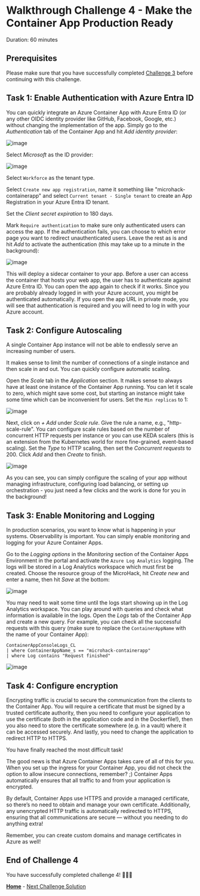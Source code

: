 # Walkthrough Challenge 4 - Make the Container App Production Ready

Duration: 60 minutes

## Prerequisites

Please make sure that you have successfully completed [Challenge 3](../challenge-3/solution.md) before continuing with this challenge.

## **Task 1: Enable Authentication with Azure Entra ID**

You can quickly integrate an Azure Container App with Azure Entra ID (or any other OIDC identity provider like GitHub, Facebook, Google, etc.) without changing the implementation of the app. Simply go to the *Authentication* tab of the Container App and hit *Add identity provider*:

![image](./img/challenge-4-authentication.jpg)

Select *Microsoft* as the ID provider:

![image](./img/challenge-4-authenticationselection.jpg)

Select `Workforce` as the tenant type.

Select `Create new app registration`, name it something like "microhack-containerapp" and select `Current tenant - Single tenant` to create an App Registration in your Azure Entra ID tenant.

Set the *Client secret expiration* to 180 days.

Mark `Require authentication` to make sure only authenticated users can access the app. If the authentication fails, you can choose to which error page you want to redirect unauthenticated users. Leave the rest as is and hit *Add* to activate the authentication (this may take up to a minute in the background):

![image](./img/challenge-4-authenticationsetup.jpg)

This will deploy a sidecar container to your app. Before a user can access the container that hosts your web app, the user has to authenticate against Azure Entra ID. You can open the app again to check if it works. Since you are probably already logged in with your Azure account, you might be authenticated automatically. If you open the app URL in private mode, you will see that authentication is required and you will need to log in with your Azure account.

## **Task 2: Configure Autoscaling**

A single Container App instance will not be able to endlessly serve an increasing number of users.

It makes sense to limit the number of connections of a single instance and then scale in and out. You can quickly configure automatic scaling.

Open the *Scale* tab in the *Application* section. It makes sense to always have at least one instance of the Container App running. You can let it scale to zero, which might save some cost, but starting an instance might take some time which can be inconvenient for users. Set the `Min replicas` to 1:

![image](./img/challenge-4-scaling.jpg)

Next, click on *+ Add* under *Scale rule*. Give the rule a name, e.g., "http-scale-rule". You can configure scale rules based on the number of concurrent HTTP requests per instance or you can use KEDA scalers (this is an extension from the Kubernetes world for more fine-grained, event-based scaling). Set the *Type* to HTTP scaling, then set the *Concurrent requests* to 200. Click *Add* and then *Create* to finish.

![image](./img/challenge-4-scalingrule.jpg)

As you can see, you can simply configure the scaling of your app without managing infrastructure, configuring load balancing, or setting up orchestration - you just need a few clicks and the work is done for you in the background!

## **Task 3: Enable Monitoring and Logging**

In production scenarios, you want to know what is happening in your systems. Observability is important. You can simply enable monitoring and logging for your Azure Container Apps.

Go to the *Logging options* in the *Monitoring* section of the Container Apps Environment in the portal and activate the `Azure Log Analytics` logging. The logs will be stored in a Log Analytics workspace which must first be created. Choose the resource group of the MicroHack, hit *Create new* and enter a name, then hit *Save* at the bottom:

![image](./img/challenge-4-logging.jpg)

You may need to wait some time until the logs start showing up in the Log Analytics workspace. You can play around with queries and check what information is available in the logs. Open the *Logs* tab of the Container App and create a new query. For example, you can check all the successful requests with this query (make sure to replace the `ContainerAppName` with the name of your Container App):

    ContainerAppConsoleLogs_CL
    | where ContainerAppName_s == "microhack-containerapp"
    | where Log contains "Request finished"

![image](./img/challenge-4-loggingquery.jpg)

## **Task 4: Configure encryption**

Encrypting traffic is crucial to secure the communication from the clients to the Container App. You will require a certificate that must be signed by a trusted certificate authority, then you need to configure your application to use the certificate (both in the application code and in the Dockerfile!), then you also need to store the certificate somewhere (e.g. in a vault) where it can be accessed securely. And lastly, you need to change the application to redirect HTTP to HTTPS.

You have finally reached the most difficult task!

The good news is that Azure Container Apps takes care of all of this for you. When you set up the ingress for your Container App, you did not check the option to allow insecure connections, remember? ;) Container Apps automatically ensures that all traffic to and from your application is encrypted.

By default, Container Apps use HTTPS and provide a managed certificate, so there’s no need to obtain and manage your own certificate. Additionally, any unencrypted HTTP traffic is automatically redirected to HTTPS, ensuring that all communications are secure — without you needing to do anything extra!

Remember, you can create custom domains and manage certificates in Azure as well!

## **End of Challenge 4**

You have successfully completed challenge 4! 🚀🚀🚀

 **[Home](../../README.md)** - [Next Challenge Solution](../challenge-5/solution.md)
